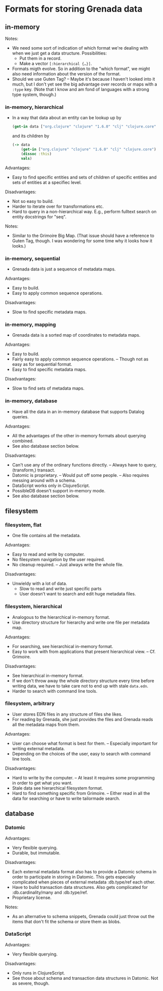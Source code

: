 # Formats for storing Grenada data

## in-memory

Notes:

 - We need some sort of indication of which format we're dealing with when we
   just get a data structure. Possibilities:
    - Put them in a record.
    - Make a vector `[:hierarchical {…}]`.
 - Formats migth evolve. So in addition to the "which format", we might also
   need information about the version of the format.
 - Should we use Guten Tag? – Maybe it's because I haven't looked into it much,
   but I don't yet see the big advantage over records or maps with a `:type`
   key. (Note that I know and am fond of languages with a strong type system,
   though.)

### in-memory, hierarchical

 - In a way that data about an entity can be lookup up by

   ```clojure
   (get-in data ["org.clojure" "clojure" "1.6.0" "clj" "clojure.core" :this])
   ```

   and its children by

   ```clojure
   (-> data
       (get-in ["org.clojure" "clojure" "1.6.0" "clj" "clojure.core")
       (dissoc :this)
       vals)
   ```

Advantages:

 - Easy to find specific entities and sets of children of specific entities and
   sets of entities at a specifiec level.

Disadvantages:

 - Not so easy to build.
 - Harder to iterate over for transformations etc.
 - Hard to query in a non-hierarchical way. E.g., perform fulltext search on
   entity docstrings for "seq".

Notes:

 - Similar to the Grimoire Big Map. (That issue should have a reference to Guten
   Tag, though. I was wondering for some time why it looks how it looks.)

### in-memory, sequential

 - Grenada data is just a sequence of metadata maps.

Advantages:

 - Easy to build.
 - Easy to apply common sequence operations.

Disadvantages:

 - Slow to find specific metadata maps.

### in-memory, mapping

 - Grenada data is a sorted map of coordinates to metadata maps.

Advantages:

 - Easy to build.
 - Fairly easy to apply common sequence operations. – Though not as easy as for
   sequential format.
 - Easy to find specific metadata maps.

Disadvantages:

 - Slow to find sets of metadata maps.

### in-memory, database

 - Have all the data in an in-memory database that supports Datalog queries.

Advantages:

 - All the advantages of the other in-memory formats about querying combined.
 - See also database section below.

Disadvantages:

 - Can't use any of the ordinary functions directly. – Always have to query,
   (transform,) transact.
 - Datomic is proprietary. – Would put off some people. – Also requires messing
   around with a schema.
 - DataScript works only in ClojureScript.
 - PossibleDB doesn't support in-memory mode.
 - See also database section below.


## filesystem

### filesystem, flat

 - One file contains all the metadata.

Advantages:

 - Easy to read and write by computer.
 - No filesystem navigation by the user required.
 - No cleanup required. – Just always write the whole file.

Disadvantages:

 - Unwieldy with a lot of data.
    - Slow to read and write just specific parts
    - User doesn't want to search and edit huge metadata files.

### filesystem, hierarchical

 - Analogous to the hierarchical in-memory format.
 - Use directory structure for hierarchy and write one file per metadata map.

Advantages:

 - For searching, see hierarchical in-memory format.
 - Easy to work with from applications that present hierarchical view. – Cf.
   Grimoire.

Disadvantages:

 - See hierarchical in-memory format.
 - If we don't throw away the whole directory structure every time before
   writing data, we have to take care not to end up with stale `data.edn`.
 - Harder to search with command line tools.

### filesystem, arbitrary

 - User stores EDN files in any structure of files she likes.
 - For reading by Grenada, she just provides the files and Grenada reads all the
   metadata maps from them.

Advantages:

 - User can choose what format is best for them. – Especially important for
   writing external metadata.
 - Depending on the choices of the user, easy to search with command line tools.

Disadvantages:

 - Hard to write by the computer. – At least it requires some programming in
   order to get what you want.
 - Stale data see hierarchical filesystem format.
 - Hard to find something specific from Grimoire. – Either read in all the data
   for searching or have to write tailormade search.


## database

### Datomic

Advantages:

 - Very flexible querying.
 - Durable, but immutable.

Disadvantages:

 - Each external metadata format also has to provide a Datomic schema in order
   to participate in storing in Datomic. This gets especially complicated when
   pieces of external metadata :db.type/ref each other.
 - Have to build transaction data structures. Also gets complicated for
   :db.cardinality/many and :db.type/ref.
 - Proprietary license.

Notes:

 - As an alternative to schema snippets, Grenada could just throw out the items
   that don't fit the schema or store them as blobs.

### DataScript

Advantages:

 - Very flexible querying.

Disadvantages:

 - Only runs in ClojureScript.
 - See those about schema and transaction data structures in Datomic. Not as
   severe, though.
